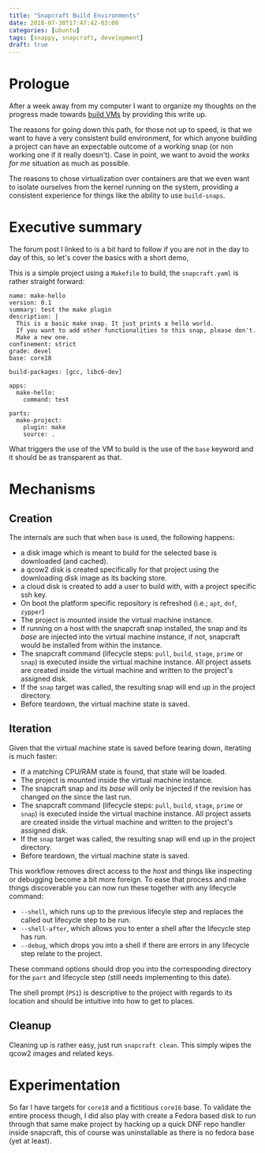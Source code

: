 ```yaml
---
title: "Snapcraft Build Environments"
date: 2018-07-30T17:47:42-03:00
categories: [ubuntu]
tags: [snappy, snapcraft, development]
draft: true
---
```


# Prologue
After a week away from my computer I want to organize my thoughts on the progress made towards [build VMs](https://forum.snapcraft.io/t/status-tracking-for-build-vm/5505) by providing this write up.

The reasons for going down this path, for those not up to speed, is that we want to have a very consistent build environment, for which anyone building a project can have an expectable outcome of a working snap (or non working one if it really doesn't). Case in point, we want to avoid the _works for me_ situation as much as possible.

The reasons to chose virtualization over containers are that we even want to isolate ourselves from the kernel running on the system, providing a consistent experience for things like the ability to use `build-snaps`.

# Executive summary
The forum post I linked to is a bit hard to follow if you are not in the day to day of this, so let's cover the basics with a short demo,

<script src="https://asciinema.org/a/l0YhTZgw5fOeKiS7X0vpFc95w.js" id="asciicast-l0YhTZgw5fOeKiS7X0vpFc95w" async></script>

This is a simple project using a `Makefile` to build, the `snapcraft.yaml` is rather straight forward:

```
name: make-hello
version: 0.1
summary: test the make plugin
description: |
  This is a basic make snap. It just prints a hello world.
  If you want to add other functionalities to this snap, please don't.
  Make a new one.
confinement: strict
grade: devel
base: core18

build-packages: [gcc, libc6-dev]

apps:
  make-hello:
    command: test

parts:
  make-project:
    plugin: make
    source: .
```

What triggers the use of the VM to build is the use of the `base` keyword and it should be as transparent as that.

# Mechanisms

## Creation
The internals are such that when `base` is used, the following happens:

- a disk image which is meant to build for the selected base is downloaded (and cached).
- a qcow2 disk is created specifically for that project using the downloading disk image as its backing store.
- a cloud disk is created to add a user to build with, with a project specific ssh key.
- On boot the platform specific repository is refreshed (i.e.; `apt`, `dnf`, `zypper`)
- The project is mounted inside the virtual machine instance.
- If running on a host with the snapcraft snap installed, the snap and its _base_ are injected into the virtual machine instance, if not, snapcraft would be installed from within the instance.
- The snapcraft command (lifecycle steps: `pull`, `build`, `stage`, `prime` or `snap`) is executed inside the virtual machine instance. All project assets are created inside the virtual machine and written to the project's assigned disk.
- If the `snap` target was called, the resulting snap will end up in the project directory.
- Before teardown, the virtual machine state is saved.

## Iteration

Given that the virtual machine state is saved before tearing down, iterating is much faster:

- If a matching CPU/RAM state is found, that state will be loaded.
- The project is mounted inside the virtual machine instance.
- The snapcraft snap and its _base_ will only be injected if the revision has changed on the since the last run.
- The snapcraft command (lifecycle steps: `pull`, `build`, `stage`, `prime` or `snap`) is executed inside the virtual machine instance. All project assets are created inside the virtual machine and written to the project's assigned disk.
- If the `snap` target was called, the resulting snap will end up in the project directory.
- Before teardown, the virtual machine state is saved.

This workflow removes direct access to the _host_ and things like inspecting or debugging become a bit more foreign. To ease that process and make things discoverable you can now run these together with any lifecycle command:

- `--shell`, which runs up to the previous lifecyle step and replaces the called out lifecycle step to be run.
- `--shell-after`, which allows you to enter a shell after the lifecycle step has run.
- `--debug`, which drops you into a shell if there are errors in any lifecycle step relate to the project.

These command options should drop you into the corresponding directory for the `part` and lifecycle step (still needs implementing to this date).

The shell prompt (`PS1`) is descriptive to the project with regards to its location and should be intuitive into how to get to places.

## Cleanup

Cleaning up is rather easy, just run `snapcraft clean`. This simply wipes the qcow2 images and related keys.

# Experimentation

So far I have targets for `core18` and a fictitious `core16` base. To validate the entire process though, I did also play with create a Fedora based disk to run through that same make project by hacking up a quick DNF repo handler inside snapcraft, this of course was uninstallable as there is no fedora base (yet at least).